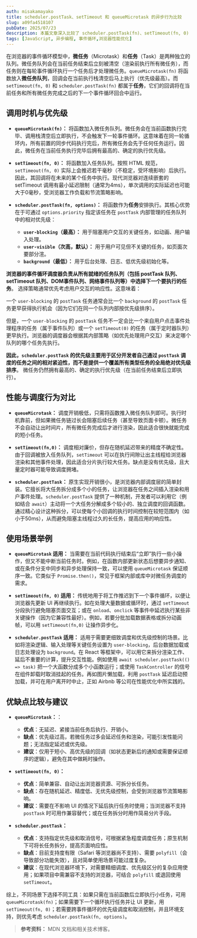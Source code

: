 ```yaml
---
auth: misakamayako
title: scheduler.postTask、setTimeout 和 queueMicrotask 的异步行为比较
slug: a09fa4518107
pubDate: 2025/07/23
description: 本篇文章深入比较了 scheduler.postTask(fn)、setTimeout(fn, 0) 和 queueMicrotask(fn) 三种在浏览器中创建异步任务的方法，详解它们在事件循环中的优先级、性能、调度行为与使用场景，帮助开发者在不同情境下选择最合适的异步调度工具。
tags: [JavaScript, 异步编程, 事件循环,浏览器性能优化]
---
```

在浏览器的事件循环模型中，**微任务**（Microtask）和**任务**（Task）是两种独立的队列。微任务队列会在当前任务结束后立刻被清空（渲染前执行所有微任务），而任务则在每轮事件循环执行一个任务后才处理微任务。`queueMicrotask(fn)` 将函数放入**微任务队列**，回调会在当前执行栈清空后马上执行（优先级最高）。而 `setTimeout(fn, 0)` 和 `scheduler.postTask(fn)` 都属于**任务**，它们的回调将在当前任务和所有微任务完成之后的下一个事件循环回合中运行。

## 调用时机与优先级

* **`queueMicrotask(fn)`：** 将函数加入微任务队列。微任务会在当前函数执行完毕、调用栈清空后立即执行，不会触发下一轮事件循环。这意味着在同一轮循环内，所有前置的同步代码执行完后，所有微任务会先于任何任务运行。因此，微任务在当前任务执行完毕后拥有最高的、确定的执行优先级。

* **`setTimeout(fn, 0)`：** 将函数加入任务队列。按照 HTML 规范，`setTimeout(fn, 0)` 实际上会推迟若干毫秒（不稳定，受环境影响）后执行。因此，其回调将在未来的某个任务中执行。现代浏览器对连续嵌套的 setTimeout 调用有最小延迟限制（通常为4ms），单次调用的实际延迟也可能大于0毫秒，受浏览器工作负载和节流策略影响。

* **`scheduler.postTask(fn, options)`：** 将函数作为**任务**安排执行。其核心优势在于可通过 `options.priority` 指定该任务在 `postTask` 内部管理的任务队列中的相对优先级：

    * **`user-blocking`（最高）：** 用于阻塞用户交互的关键任务，如动画、用户输入处理。
    * **`user-visible`（次高，默认）：** 用于用户可见但不关键的任务，如页面次要部分渲。
    * **`background`（最低）：** 用于后台处理、日志、低优先级初始化等。

**浏览器的事件循环调度器负责从所有就绪的任务队列（包括 postTask 队列、setTimeout 队列、DOM事件队列、网络事件队列等）中选择下一个要执行的任务**。 选择策略通常优先考虑用户交互的响应性。这意味着：

一个 `user-blocking` 的 `postTask` 任务通常会比一个 `background` 的 `postTask` 任务更早获得执行机会（因为它们在同一个队列内部按优先级排序）。

但是，一个 `user-blocking` 的 `postTask` 任务不一定会比一个来自用户点击事件处理程序的任务（属于事件队列）或一个 `setTimeout(0)` 的任务（属于定时器队列）更早执行。浏览器的调度器会根据其内部策略（如优先处理用户交互）来决定哪个队列的哪个任务先执行。

**因此，`scheduler.postTask` 的优先级主要用于区分开发者自己通过 `postTask` 调度的任务之间的相对紧迫性，而不是提供一个覆盖所有类型任务的全局绝对优先级排序**。 微任务仍然拥有最高的、确定的执行优先级（在当前任务结束后立即执行）。

## 性能与调度行为对比

* **`queueMicrotask`：** 调度开销极低，只需将函数推入微任务队列即可。执行时机靠前，但如果微任务链过长会阻塞后续任务（甚至导致页面卡顿）。微任务不会自动让出时间片，所有微任务完成后才进行渲染，因此适合很快就能完成的短小任务。

* **`setTimeout(fn,0)`：** 调度相对廉价，但存在随机延迟带来的精度不确定性。由于回调被放入任务队列，`setTimeout` 可以在执行间隙让出主线程给浏览器渲染和其他事件处理，因此适合分片执行较大任务。缺点是没有优先级，且大量定时器可能导致调度拥堵。

* **`scheduler.postTask`：** 原生实现开销很小，是浏览器内部调度层的简单封装。它擅长将大任务拆分成多个小的任务，让浏览器在任务之间插入渲染和用户事件处理。`scheduler.postTask` 提供了一种机制，开发者可以利用它（例如结合 `await`）主动将一个大任务分解成多个较小的、独立调度的回调函数。通过精心设计这种拆分，可以使每个小回调的执行时间控制在较短范围内（如小于50ms），从而避免阻塞主线程过久的长任务，提高应用的响应性。

## 使用场景举例

* **`queueMicrotask` 适用：** 当需要在当前代码执行结束后“立即”执行一些小操作，但又不能中断当前任务时。例如，在函数内部更新状态后想要异步通知、或在条件分支中同步和异步处理保持一致，可以使用 `queueMicrotask` 保证顺序一致。它类似于 `Promise.then()`，常见于框架内部或库中对微任务调度的需求。

* **`setTimeout(fn, 0)` 适用：** 传统地用于将工作推迟到下一个事件循环，以便让浏览器先更新 UI 再继续执行。如在处理大量数据或循环时，通过 `setTimeout` 分段执行避免阻塞页面交互；或在 `onload`、`onclick` 等事件中延迟执行某些非关键操作（因为它兼容性最好）。例如，若要分批加载数据表格或拆分动画帧，可以用 `setTimeout(fn,0)` 让操作异步化。

* **`scheduler.postTask` 适用：** 适用于需要更细致调度和优先级控制的场景。比如将渲染逻辑、输入处理等关键任务设置为 `user-blocking`，后台数据加载或日志处理设为 `background`。在 React 等框架中，可以用它来拆分渲染工作、延后不重要的计算，提升交互性能。例如使用 `await scheduler.postTask(() => task)` 把一个大函数分成多个小函数运行；或使用 `TaskController` 的信号在组件卸载时取消挂起的任务。再如图片懒加载，利用 `postTask` 延迟启动预加载，并可在用户离开时中止，正如 Airbnb 等公司在性能优化中所实践的。

## 优缺点比较与建议

* **`queueMicrotask`：**：
  - **优点**：无延迟、紧接当前任务后执行、开销小。
  - **缺点**：优先级过高，若微任务过多会延迟任务和渲染，可能引发性能问题；无法指定延迟或优先级。
  - **建议**：仅用于短小、高优先级的回调（如状态更新后的通知或需要保证顺序的逻辑），避免在其中做耗时操作。

* **`setTimeout(fn, 0)`：** 
  - **优点**：简单兼容、自动让出浏览器资源、可拆分长任务。
  - **缺点**：存在随机延迟、精度低、无优先级控制，会受到浏览器节流策略影响。
  - **建议**：需要在不影响 UI 的情况下延后执行任务时使用；当浏览器不支持 `postTask` 时可用作兼容替代；或在任务拆分时用作简易分片手段。

* **`scheduler.postTask`：**
  - **优点**：支持指定优先级和取消信号，可根据紧急程度调度任务；原生机制下可将长任务拆分，提高页面响应性。
  - **缺点**：目前支持度有限（Safari 等浏览器尚不支持）、需要 `polyfill`（会导致部分功能失效），且对简单使用场景可能过度复杂。
  - **建议**：在现代浏览器环境下，对需要精细调度、优先级区分的复杂应用使用；如果项目中需兼容不支持的浏览器，可结合 `polyfill` 或退回使用 `setTimeout`。

综上，不同场景下选择不同工具：如果只需在当前函数后立即执行小任务，可用 `queueMicrotask(fn)`；如果需要下一个循环执行任务并让 UI 更新，用 `setTimeout(fn, 0)`；若需要跨事件循环的优先级调度和取消控制，并且环境支持，则优先考虑 `scheduler.postTask(fn, options)`。

> **参考资料：** MDN 文档和相关技术博客。